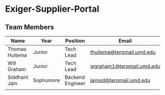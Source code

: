 # Exiger-Supplier-Portal

## Team Members
| Name | Year | Position | Email | LinkedIn |
|------|------|----------|-------|----------|
| Thomas Huitema | Junior | Tech Lead | thuitema@terpmail.umd.edu | [Profile](https://www.linkedin.com/in/thomas-huitema/) |
| Will Graham | Junior | Tech Lead | wgraham1@terpmail.umd.edu | [Profile](https://www.linkedin.com/in/will-graham-4623022a8/) |
|Siddhant Jain      |Sophomore      |Backend Engineer          |jainsid@terpmail.umd.edu       |[Profile](https://www.linkedin.com/in/sidjain88tx/)          |
|      |      |          |       |          |
